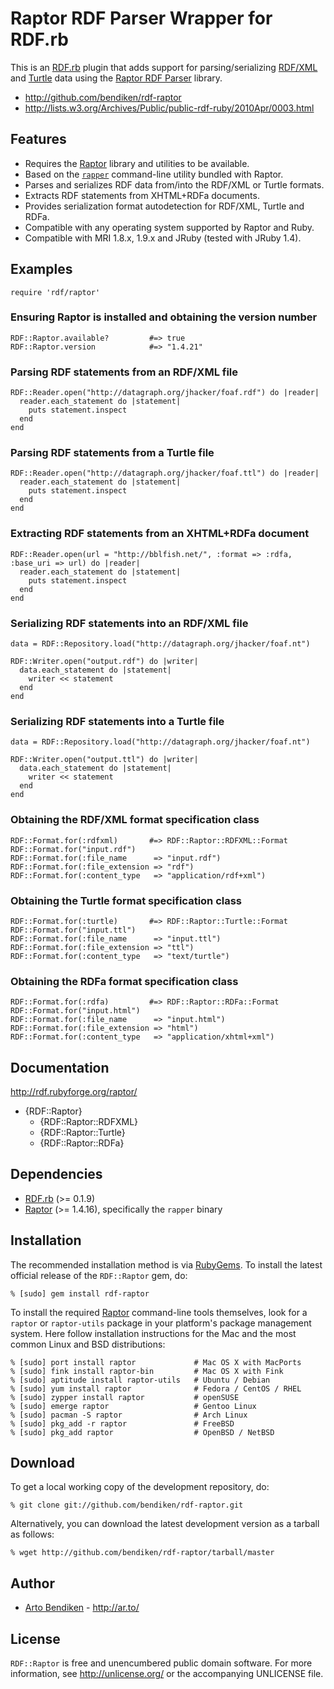 Raptor RDF Parser Wrapper for RDF.rb
====================================

This is an [RDF.rb][] plugin that adds support for parsing/serializing
[RDF/XML][] and [Turtle][] data using the [Raptor RDF Parser][Raptor]
library.

* <http://github.com/bendiken/rdf-raptor>
* <http://lists.w3.org/Archives/Public/public-rdf-ruby/2010Apr/0003.html>

Features
--------

* Requires the [Raptor][] library and utilities to be available.
* Based on the [`rapper`][rapper] command-line utility bundled with Raptor.
* Parses and serializes RDF data from/into the RDF/XML or Turtle formats.
* Extracts RDF statements from XHTML+RDFa documents.
* Provides serialization format autodetection for RDF/XML, Turtle and RDFa.
* Compatible with any operating system supported by Raptor and Ruby.
* Compatible with MRI 1.8.x, 1.9.x and JRuby (tested with JRuby 1.4).

Examples
--------

    require 'rdf/raptor'

### Ensuring Raptor is installed and obtaining the version number

    RDF::Raptor.available?         #=> true
    RDF::Raptor.version            #=> "1.4.21"

### Parsing RDF statements from an RDF/XML file

    RDF::Reader.open("http://datagraph.org/jhacker/foaf.rdf") do |reader|
      reader.each_statement do |statement|
        puts statement.inspect
      end
    end

### Parsing RDF statements from a Turtle file

    RDF::Reader.open("http://datagraph.org/jhacker/foaf.ttl") do |reader|
      reader.each_statement do |statement|
        puts statement.inspect
      end
    end

### Extracting RDF statements from an XHTML+RDFa document

    RDF::Reader.open(url = "http://bblfish.net/", :format => :rdfa, :base_uri => url) do |reader|
      reader.each_statement do |statement|
        puts statement.inspect
      end
    end

### Serializing RDF statements into an RDF/XML file

    data = RDF::Repository.load("http://datagraph.org/jhacker/foaf.nt")
    
    RDF::Writer.open("output.rdf") do |writer|
      data.each_statement do |statement|
        writer << statement
      end
    end

### Serializing RDF statements into a Turtle file

    data = RDF::Repository.load("http://datagraph.org/jhacker/foaf.nt")
    
    RDF::Writer.open("output.ttl") do |writer|
      data.each_statement do |statement|
        writer << statement
      end
    end

### Obtaining the RDF/XML format specification class

    RDF::Format.for(:rdfxml)       #=> RDF::Raptor::RDFXML::Format
    RDF::Format.for("input.rdf")
    RDF::Format.for(:file_name      => "input.rdf")
    RDF::Format.for(:file_extension => "rdf")
    RDF::Format.for(:content_type   => "application/rdf+xml")

### Obtaining the Turtle format specification class

    RDF::Format.for(:turtle)       #=> RDF::Raptor::Turtle::Format
    RDF::Format.for("input.ttl")
    RDF::Format.for(:file_name      => "input.ttl")
    RDF::Format.for(:file_extension => "ttl")
    RDF::Format.for(:content_type   => "text/turtle")

### Obtaining the RDFa format specification class

    RDF::Format.for(:rdfa)         #=> RDF::Raptor::RDFa::Format
    RDF::Format.for("input.html")
    RDF::Format.for(:file_name      => "input.html")
    RDF::Format.for(:file_extension => "html")
    RDF::Format.for(:content_type   => "application/xhtml+xml")

Documentation
-------------

<http://rdf.rubyforge.org/raptor/>

* {RDF::Raptor}
  * {RDF::Raptor::RDFXML}
  * {RDF::Raptor::Turtle}
  * {RDF::Raptor::RDFa}

Dependencies
------------

* [RDF.rb](http://rubygems.org/gems/rdf) (>= 0.1.9)
* [Raptor][] (>= 1.4.16), specifically the `rapper` binary

Installation
------------

The recommended installation method is via [RubyGems](http://rubygems.org/).
To install the latest official release of the `RDF::Raptor` gem, do:

    % [sudo] gem install rdf-raptor

To install the required [Raptor][] command-line tools themselves, look for a
`raptor` or `raptor-utils` package in your platform's package management
system. Here follow installation instructions for the Mac and the most
common Linux and BSD distributions:

    % [sudo] port install raptor             # Mac OS X with MacPorts
    % [sudo] fink install raptor-bin         # Mac OS X with Fink
    % [sudo] aptitude install raptor-utils   # Ubuntu / Debian
    % [sudo] yum install raptor              # Fedora / CentOS / RHEL
    % [sudo] zypper install raptor           # openSUSE
    % [sudo] emerge raptor                   # Gentoo Linux
    % [sudo] pacman -S raptor                # Arch Linux
    % [sudo] pkg_add -r raptor               # FreeBSD
    % [sudo] pkg_add raptor                  # OpenBSD / NetBSD

Download
--------

To get a local working copy of the development repository, do:

    % git clone git://github.com/bendiken/rdf-raptor.git

Alternatively, you can download the latest development version as a tarball
as follows:

    % wget http://github.com/bendiken/rdf-raptor/tarball/master

Author
------

* [Arto Bendiken](mailto:arto.bendiken@gmail.com) - <http://ar.to/>

License
-------

`RDF::Raptor` is free and unencumbered public domain software. For more
information, see <http://unlicense.org/> or the accompanying UNLICENSE file.

[RDF.rb]:   http://rdf.rubyforge.org/
[RDF/XML]:  http://www.w3.org/TR/REC-rdf-syntax/
[Turtle]:   http://en.wikipedia.org/wiki/Turtle_(syntax)
[Raptor]:   http://librdf.org/raptor/
[rapper]:   http://librdf.org/raptor/rapper.html
